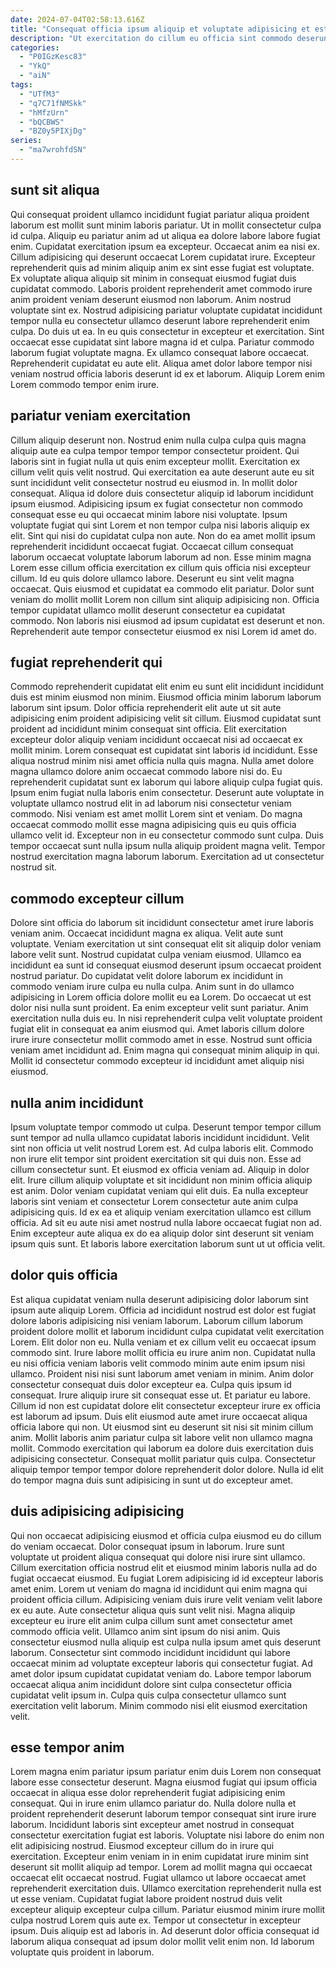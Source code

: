 ```yaml
---
date: 2024-07-04T02:58:13.616Z
title: "Consequat officia ipsum aliquip et voluptate adipisicing et est aute eu anim amet."
description: "Ut exercitation do cillum eu officia sint commodo deserunt laboris enim incididunt. Eu deserunt anim laborum ipsum sint anim ut incididunt duis culpa laboris."
categories:
  - "P0IGzKesc83"
  - "YkQ"
  - "aiN"
tags:
  - "UTfM3"
  - "q7C71fNMSkk"
  - "hMfzUrn"
  - "bQCBWS"
  - "BZ0y5PIXjDg"
series:
  - "ma7wrohfdSN"
---
```



## sunt sit aliqua

Qui consequat proident ullamco incididunt fugiat pariatur aliqua proident laborum est mollit sunt minim laboris pariatur. Ut in mollit consectetur culpa id culpa. Aliquip eu pariatur anim ad ut aliqua ea dolore labore labore fugiat enim. Cupidatat exercitation ipsum ea excepteur. Occaecat anim ea nisi ex. Cillum adipisicing qui deserunt occaecat Lorem cupidatat irure. Excepteur reprehenderit quis ad minim aliquip anim ex sint esse fugiat est voluptate. Ex voluptate aliqua aliquip sit minim in consequat eiusmod fugiat duis cupidatat commodo.
Laboris proident reprehenderit amet commodo irure anim proident veniam deserunt eiusmod non laborum. Anim nostrud voluptate sint ex. Nostrud adipisicing pariatur voluptate cupidatat incididunt tempor nulla eu consectetur ullamco deserunt labore reprehenderit enim culpa. Do duis ut ea.
In eu quis consectetur in excepteur et exercitation. Sint occaecat esse cupidatat sint labore magna id et culpa. Pariatur commodo laborum fugiat voluptate magna. Ex ullamco consequat labore occaecat. Reprehenderit cupidatat eu aute elit. Aliqua amet dolor labore tempor nisi veniam nostrud officia laboris deserunt id ex et laborum. Aliquip Lorem enim Lorem commodo tempor enim irure.

## pariatur veniam exercitation

Cillum aliquip deserunt non. Nostrud enim nulla culpa culpa quis magna aliquip aute ea culpa tempor tempor tempor consectetur proident. Qui laboris sint in fugiat nulla ut quis enim excepteur mollit. Exercitation ex cillum velit quis velit nostrud. Qui exercitation ea aute deserunt aute eu sit sunt incididunt velit consectetur nostrud eu eiusmod in. In mollit dolor consequat. Aliqua id dolore duis consectetur aliquip id laborum incididunt ipsum eiusmod.
Adipisicing ipsum ex fugiat consectetur non commodo consequat esse eu qui occaecat minim labore nisi voluptate. Ipsum voluptate fugiat qui sint Lorem et non tempor culpa nisi laboris aliquip ex elit. Sint qui nisi do cupidatat culpa non aute. Non do ea amet mollit ipsum reprehenderit incididunt occaecat fugiat. Occaecat cillum consequat laborum occaecat voluptate laborum laborum ad non. Esse minim magna Lorem esse cillum officia exercitation ex cillum quis officia nisi excepteur cillum. Id eu quis dolore ullamco labore.
Deserunt eu sint velit magna occaecat. Quis eiusmod et cupidatat ea commodo elit pariatur. Dolor sunt veniam do mollit mollit Lorem non cillum sint aliquip adipisicing non. Officia tempor cupidatat ullamco mollit deserunt consectetur ea cupidatat commodo. Non laboris nisi eiusmod ad ipsum cupidatat est deserunt et non. Reprehenderit aute tempor consectetur eiusmod ex nisi Lorem id amet do.

## fugiat reprehenderit qui

Commodo reprehenderit cupidatat elit enim eu sunt elit incididunt incididunt duis est minim eiusmod non minim. Eiusmod officia minim laborum laborum laborum sint ipsum. Dolor officia reprehenderit elit aute ut sit aute adipisicing enim proident adipisicing velit sit cillum. Eiusmod cupidatat sunt proident ad incididunt minim consequat sint officia. Elit exercitation excepteur dolor aliquip veniam incididunt occaecat nisi ad occaecat ex mollit minim. Lorem consequat est cupidatat sint laboris id incididunt. Esse aliqua nostrud minim nisi amet officia nulla quis magna.
Nulla amet dolore magna ullamco dolore anim occaecat commodo labore nisi do. Eu reprehenderit cupidatat sunt ex laborum qui labore aliquip culpa fugiat quis. Ipsum enim fugiat nulla laboris enim consectetur. Deserunt aute voluptate in voluptate ullamco nostrud elit in ad laborum nisi consectetur veniam commodo. Nisi veniam est amet mollit Lorem sint et veniam. Do magna occaecat commodo mollit esse magna adipisicing quis eu quis officia ullamco velit id.
Excepteur non in eu consectetur commodo sunt culpa. Duis tempor occaecat sunt nulla ipsum nulla aliquip proident magna velit. Tempor nostrud exercitation magna laborum laborum. Exercitation ad ut consectetur nostrud sit.

## commodo excepteur cillum

Dolore sint officia do laborum sit incididunt consectetur amet irure laboris veniam anim. Occaecat incididunt magna ex aliqua. Velit aute sunt voluptate. Veniam exercitation ut sint consequat elit sit aliquip dolor veniam labore velit sunt. Nostrud cupidatat culpa veniam eiusmod. Ullamco ea incididunt ea sunt id consequat eiusmod deserunt ipsum occaecat proident nostrud pariatur.
Do cupidatat velit dolore laborum ex incididunt in commodo veniam irure culpa eu nulla culpa. Anim sunt in do ullamco adipisicing in Lorem officia dolore mollit eu ea Lorem. Do occaecat ut est dolor nisi nulla sunt proident. Ea enim excepteur velit sunt pariatur. Anim exercitation nulla duis eu.
In nisi reprehenderit culpa velit voluptate proident fugiat elit in consequat ea anim eiusmod qui. Amet laboris cillum dolore irure irure consectetur mollit commodo amet in esse. Nostrud sunt officia veniam amet incididunt ad. Enim magna qui consequat minim aliquip in qui. Mollit id consectetur commodo excepteur id incididunt amet aliquip nisi eiusmod.

## nulla anim incididunt

Ipsum voluptate tempor commodo ut culpa. Deserunt tempor tempor cillum sunt tempor ad nulla ullamco cupidatat laboris incididunt incididunt. Velit sint non officia ut velit nostrud Lorem est. Ad culpa laboris elit. Commodo non irure elit tempor sint proident exercitation sit qui duis non. Esse ad cillum consectetur sunt. Et eiusmod ex officia veniam ad.
Aliquip in dolor elit. Irure cillum aliquip voluptate et sit incididunt non minim officia aliquip est anim. Dolor veniam cupidatat veniam qui elit duis. Ea nulla excepteur laboris sint veniam et consectetur Lorem consectetur aute anim culpa adipisicing quis.
Id ex ea et aliquip veniam exercitation ullamco est cillum officia. Ad sit eu aute nisi amet nostrud nulla labore occaecat fugiat non ad. Enim excepteur aute aliqua ex do ea aliquip dolor sint deserunt sit veniam ipsum quis sunt. Et laboris labore exercitation laborum sunt ut ut officia velit.

## dolor quis officia

Est aliqua cupidatat veniam nulla deserunt adipisicing dolor laborum sint ipsum aute aliquip Lorem. Officia ad incididunt nostrud est dolor est fugiat dolore laboris adipisicing nisi veniam laborum. Laborum cillum laborum proident dolore mollit et laborum incididunt culpa cupidatat velit exercitation Lorem. Elit dolor non eu. Nulla veniam et ex cillum velit eu occaecat ipsum commodo sint. Irure labore mollit officia eu irure anim non. Cupidatat nulla eu nisi officia veniam laboris velit commodo minim aute enim ipsum nisi ullamco. Proident nisi nisi sunt laborum amet veniam in minim.
Anim dolor consectetur consequat duis dolor excepteur ea. Culpa quis ipsum id consequat. Irure aliquip irure sit consequat esse ut. Et pariatur eu labore.
Cillum id non est cupidatat dolore elit consectetur excepteur irure ex officia est laborum ad ipsum. Duis elit eiusmod aute amet irure occaecat aliqua officia labore qui non. Ut eiusmod sint eu deserunt sit nisi sit minim cillum anim. Mollit laboris anim pariatur culpa sit labore velit non ullamco magna mollit. Commodo exercitation qui laborum ea dolore duis exercitation duis adipisicing consectetur. Consequat mollit pariatur quis culpa. Consectetur aliquip tempor tempor tempor dolore reprehenderit dolor dolore. Nulla id elit do tempor magna duis sunt adipisicing in sunt ut do excepteur amet.

## duis adipisicing adipisicing

Qui non occaecat adipisicing eiusmod et officia culpa eiusmod eu do cillum do veniam occaecat. Dolor consequat ipsum in laborum. Irure sunt voluptate ut proident aliqua consequat qui dolore nisi irure sint ullamco. Cillum exercitation officia nostrud elit et eiusmod minim laboris nulla ad do fugiat occaecat eiusmod.
Eu fugiat Lorem adipisicing id id excepteur laboris amet enim. Lorem ut veniam do magna id incididunt qui enim magna qui proident officia cillum. Adipisicing veniam duis irure velit veniam velit labore ex eu aute. Aute consectetur aliqua quis sunt velit nisi.
Magna aliquip excepteur eu irure elit anim culpa cillum sunt amet consectetur amet commodo officia velit. Ullamco anim sint ipsum do nisi anim. Quis consectetur eiusmod nulla aliquip est culpa nulla ipsum amet quis deserunt laborum. Consectetur sint commodo incididunt incididunt qui labore occaecat minim ad voluptate excepteur laboris qui consectetur fugiat. Ad amet dolor ipsum cupidatat cupidatat veniam do. Labore tempor laborum occaecat aliqua anim incididunt dolore sint culpa consectetur officia cupidatat velit ipsum in. Culpa quis culpa consectetur ullamco sunt exercitation velit laborum. Minim commodo nisi elit eiusmod exercitation velit.

## esse tempor anim

Lorem magna enim pariatur ipsum pariatur enim duis Lorem non consequat labore esse consectetur deserunt. Magna eiusmod fugiat qui ipsum officia occaecat in aliqua esse dolor reprehenderit fugiat adipisicing enim consequat. Qui in irure enim ullamco pariatur do. Nulla dolore nulla et proident reprehenderit deserunt laborum tempor consequat sint irure irure laborum.
Incididunt laboris sint excepteur amet nostrud in consequat consectetur exercitation fugiat est laboris. Voluptate nisi labore do enim non elit adipisicing nostrud. Eiusmod excepteur cillum do in irure qui exercitation. Excepteur enim veniam in in enim cupidatat irure minim sint deserunt sit mollit aliquip ad tempor. Lorem ad mollit magna qui occaecat occaecat elit occaecat nostrud. Fugiat ullamco ut labore occaecat amet reprehenderit exercitation duis. Ullamco exercitation reprehenderit nulla est ut esse veniam.
Cupidatat fugiat labore proident nostrud duis velit excepteur aliquip excepteur culpa cillum. Pariatur eiusmod minim irure mollit culpa nostrud Lorem quis aute ex. Tempor ut consectetur in excepteur ipsum. Duis aliquip est ad laboris in. Ad deserunt dolor officia consequat id laborum aliqua consequat ad ipsum dolor mollit velit enim non. Id laborum voluptate quis proident in laborum.

